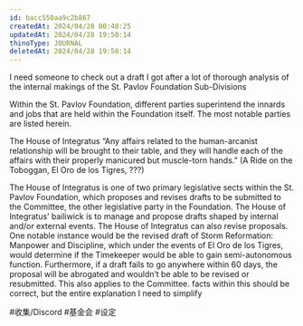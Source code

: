 ```yaml
---
id: bacc550aa9c2b867
createdAt: 2024/04/28 00:48:25
updatedAt: 2024/04/28 19:50:14
thinoType: JOURNAL
deletedAt: 2024/04/28 19:50:14
---
```

I need someone to check out a draft I got after a lot of thorough analysis of the internal makings of the St. Pavlov Foundation
Sub-Divisions

Within the St. Pavlov Foundation, different parties superintend the innards and jobs that are held within the Foundation itself. The most notable parties are listed herein.

The House of Integratus
“Any affairs related to the human-arcanist relationship will be brought to their table, and they will handle each of the affairs with their properly manicured but muscle-torn hands.” (A Ride on the Toboggan, El Oro de los Tigres, ???)

The House of Integratus is one of two primary legislative sects within the St. Pavlov Foundation, which proposes and revises drafts to be submitted to the Committee, the other legislative party in the Foundation. The House of Integratus’ bailiwick is to manage and propose drafts shaped by internal and/or external events. The House of Integratus can also revise proposals. One notable instance would be the revised draft of Storm Reformation: Manpower and Discipline, which under the events of El Oro de los Tigres, would determine if the Timekeeper would be able to gain semi-autonomous function. Furthermore, if a draft fails to go anywhere within 60 days, the proposal will be abrogated and wouldn’t be able to be revised or resubmitted. This also applies to the Committee.
facts within this should be correct, but the entire explanation I need to simplify

#收集/Discord #基金会 #设定 